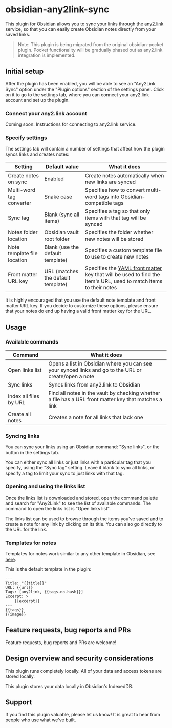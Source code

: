 # obsidian-any2link-sync

This plugin for [Obsidian](https://obsidian.md/) allows you to sync your links through the [any2.link](https://any2.link) service, so that you can easily create Obsidian notes directly from your saved links.

> Note: This plugin is being migrated from the original obsidian-pocket plugin. Pocket functionality will be gradually phased out as any2.link integration is implemented.

## Initial setup

After the plugin has been enabled, you will be able to see an "Any2Link Sync" option under the "Plugin options" section of the settings panel. Click on it to go to the settings tab, where you can connect your any2.link account and set up the plugin.

### Connect your any2.link account

Coming soon: Instructions for connecting to any2.link service.

### Specify settings

The settings tab will contain a number of settings that affect how the plugin syncs links and creates notes:

| Setting                        | Default value                      | What it does                                                                                                                                                                   |
| ------------------------------ | ---------------------------------- | ------------------------------------------------------------------------------------------------------------------------------------------------------------------------------ |
| Create notes on sync           | Enabled                            | Create notes automatically when new links are synced                                                                                                                           |
| Multi-word tag converter       | Snake case                         | Specifies how to convert multi-word tags into Obsidian-compatible tags                                                                                                         |
| Sync tag                       | Blank (sync all items)             | Specifies a tag so that only items with that tag will be synced                                                                                                                |
| Notes folder location          | Obsidian vault root folder         | Specifies the folder whether new notes will be stored                                                                                                                          |
| Note template file location    | Blank (use the default template)   | Specifies a custom template file to use to create new notes                                                                                                                    |
| Front matter URL key           | URL (matches the default template) | Specifies the [YAML front matter](https://help.obsidian.md/Advanced+topics/YAML+front+matter) key that will be used to find the item's URL, used to match items to their notes |

It is highly encouraged that you use the default note template and front matter URL key. If you decide to customize these options, please ensure that your notes do end up having a valid front matter key for the URL.

## Usage

### Available commands

| Command                | What it does                                                                                            |
| ---------------------- | ------------------------------------------------------------------------------------------------------- |
| Open links list        | Opens a list in Obsidian where you can see your synced links and go to the URL or create/open a note    |
| Sync links             | Syncs links from any2.link to Obsidian                                                                  |
| Index all files by URL | Find all notes in the vault by checking whether a file has a URL front matter key that matches a link   |
| Create all notes       | Creates a note for all links that lack one                                                              |

### Syncing links

You can sync your links using an Obsidian command: "Sync links", or the button in the settings tab.

You can either sync all links or just links with a particular tag that you specify, using the "Sync tag" setting. Leave it blank to sync all links, or specify a tag to limit your sync to just links with that tag.

### Opening and using the links list

Once the links list is downloaded and stored, open the command palette and search for "Any2Link" to see the list of available commands. The command to open the links list is "Open links list".

The links list can be used to browse through the items you've saved and to create a note for any link by clicking on its title. You can also go directly to the URL for the link.

### Templates for notes

Templates for notes work similar to any other template in Obsidian, see [here](https://help.obsidian.md/Plugins/Templates).

This is the default template in the plugin:

```
---
Title: "{{title}}"
URL: {{url}}
Tags: [any2link, {{tags-no-hash}}]
Excerpt: >
    {{excerpt}}
---
{{tags}}
{{image}}
```

## Feature requests, bug reports and PRs

Feature requests, bug reports and PRs are welcome!

## Design overview and security considerations

This plugin runs completely locally. All of your data and access tokens are stored locally.

This plugin stores your data locally in Obsidian's IndexedDB.

## Support

If you find this plugin valuable, please let us know! It is great to hear from people who use what we've built.

